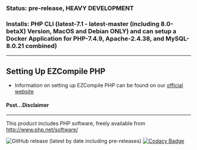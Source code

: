 ### Status: pre-release, HEAVY DEVELOPMENT

### Installs: PHP CLI (latest-7.1 - latest-master (including 8.0-betaX) Version, MacOS and Debian ONLY) and can setup a Docker Application for PHP-7.4.9, Apache-2.4.38, and MySQL-8.0.21 combined)

* * *

## Setting Up EZCompile PHP
* Information on setting up EZCompile PHP can be found on our [official website](https://one-and-only.github.io/EZCompile-PHP/)

#### Psst...Disclaimer

* * *

This product includes PHP software, freely available from <http://www.php.net/software/>

![GitHub release (latest by date including pre-releases)](https://img.shields.io/github/v/release/one-and-only/EZCompile-PHP?color=yellow&include_prereleases&label=latest)
[![Codacy Badge](https://app.codacy.com/project/badge/Grade/3e4760ea322048cdbb90652c6fbb8d9b)](https://www.codacy.com/manual/one-and-only/EZCompile-PHP?utm_source=github.com&utm_medium=referral&utm_content=one-and-only/EZCompile-PHP&utm_campaign=Badge_Grade)
